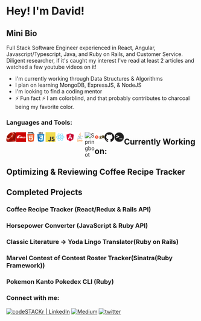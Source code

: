 # Hey! I'm David!
## Mini Bio
Full Stack Software Engineer experienced in React, Angular, Javascript/Typescript, Java, and Ruby on Rails, and Customer Service. Diligent researcher, if it's caught my interest I've read at least 2 articles and watched a few youtube videos on it!

- I'm currently working through Data Structures & Algorithms
- I plan on learning MongoDB, ExpressJS, & NodeJS
- I'm looking to find a coding mentor
- ⚡ Fun fact ⚡ I am colorblind, and that probably contributes to charcoal being my favorite color.
 
### Languages and Tools:


<!-- <img align="left" alt="Eclipse" width="26px" src="https://raw.githubusercontent.com/github/explore/80688e429a7d4ef2fca1e82350fe8e3517d3494d/topics/eclipse/eclipse.png" /> -->
<img align="left" alt="Ruby" width="26px" src="https://raw.githubusercontent.com/github/explore/80688e429a7d4ef2fca1e82350fe8e3517d3494d/topics/ruby/ruby.png" />
<img align="left" alt="Rails" width="26px" src="https://raw.githubusercontent.com/github/explore/80688e429a7d4ef2fca1e82350fe8e3517d3494d/topics/rails/rails.png" />
<img align="left" alt="HTML5" width="26px" src="https://raw.githubusercontent.com/github/explore/80688e429a7d4ef2fca1e82350fe8e3517d3494d/topics/html/html.png" />
<img align="left" alt="CSS3" width="26px" src="https://raw.githubusercontent.com/github/explore/80688e429a7d4ef2fca1e82350fe8e3517d3494d/topics/css/css.png" />
<img align="left" alt="JavaScript" width="26px" src="https://raw.githubusercontent.com/github/explore/80688e429a7d4ef2fca1e82350fe8e3517d3494d/topics/javascript/javascript.png" />
<img align="left" alt="React" width="26px" src="https://raw.githubusercontent.com/github/explore/80688e429a7d4ef2fca1e82350fe8e3517d3494d/topics/react/react.png" />
<img align="left" alt="Angular" width="26px" src="https://raw.githubusercontent.com/github/explore/80688e429a7d4ef2fca1e82350fe8e3517d3494d/topics/angular/angular.png" />
<img align="left" alt="Java" width="26px" src="https://raw.githubusercontent.com/github/explore/80688e429a7d4ef2fca1e82350fe8e3517d3494d/topics/java/java.png" />
<img align="left" alt="Springboot" width="26px" src="https://raw.githubusercontent.com/github/explore/80688e429a7d4ef2fca1e82350fe8e3517d3494d/topics/springboot/springboot.png" />
<img align="left" alt="Git" width="26px" src="https://raw.githubusercontent.com/github/explore/80688e429a7d4ef2fca1e82350fe8e3517d3494d/topics/git/git.png" />
<img align="left" alt="GitHub" width="26px" src="https://raw.githubusercontent.com/github/explore/78df643247d429f6cc873026c0622819ad797942/topics/github/github.png" />
<img align="left" alt="Terminal" width="26px" src="https://raw.githubusercontent.com/github/explore/80688e429a7d4ef2fca1e82350fe8e3517d3494d/topics/terminal/terminal.png" />

##
## Currently Working on:
## Optimizing & Reviewing Coffee Recipe Tracker

## Completed Projects
### Coffee Recipe Tracker (React/Redux & Rails API)
### Horsepower Converter (JavaScript & Ruby API)
### Classic Literature -> Yoda Lingo Translator(Ruby on Rails)
### Marvel Contest of Contest Roster Tracker(Sinatra(Ruby Framework))
### Pokemon Kanto Pokedex CLI (Ruby)

### Connect with me:

[<img align="center" alt="codeSTACKr | LinkedIn" width="30px" src="https://cdn.jsdelivr.net/npm/simple-icons@v3/icons/linkedin.svg" />][linkedin]
[<img align="center" alt="Medium" width="80" src="https://github.com/melanieshi0120/melanieshi0120/blob/master/medium.ico" />][medium]
[<img align="center" alt="twitter" width="30px" src="https://cdn.jsdelivr.net/npm/simple-icons@3.13.0/icons/twitter.svg" />][twitter]




<!-- resources: -->
<!-- https://github.com/abhisheknaiidu/awesome-github-profile-readme/#tools -->

[linkedin]: https://linkedin.com/in/david-p-molina/
[medium]: https://david-p-molina.medium.com/
[twitter]: https://twitter.com/DavidPMolina_SE
